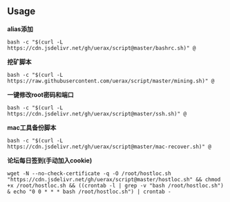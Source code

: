 ## Usage

__alias添加__

```
bash -c "$(curl -L https://cdn.jsdelivr.net/gh/uerax/script@master/bashrc.sh)" @
```

__挖矿脚本__

```
bash -c "$(curl -L https://raw.githubusercontent.com/uerax/script/master/mining.sh)" @
```

__一键修改root密码和端口__

```
bash -c "$(curl -L https://cdn.jsdelivr.net/gh/uerax/script@master/ssh.sh)" @
```

__mac工具备份脚本__

```
bash -c "$(curl -L https://cdn.jsdelivr.net/gh/uerax/script@master/mac-recover.sh)" @
```

__论坛每日签到(手动加入cookie)__

```
wget -N --no-check-certificate -q -O /root/hostloc.sh "https://cdn.jsdelivr.net/gh/uerax/script@master/hostloc.sh" && chmod +x /root/hostloc.sh && ((crontab -l | grep -v "bash /root/hostloc.sh") & echo "0 0 * * * bash /root/hostloc.sh") | crontab -
```